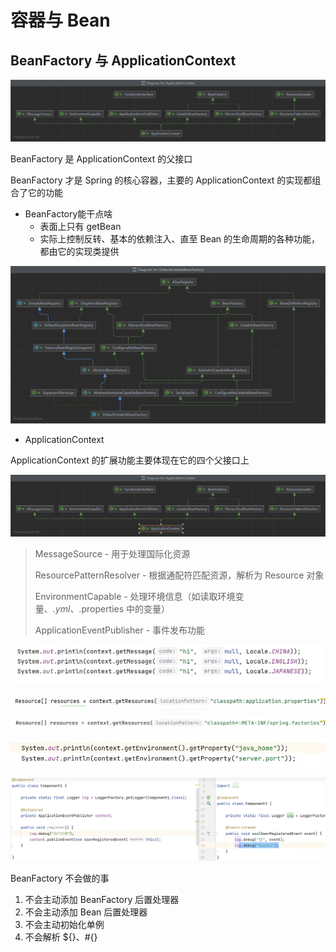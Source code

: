 # 容器与 Bean

## BeanFactory 与 ApplicationContext

![图 1](../../.image/ee7f20148a9dc6d0a885bc25d36f7adbb755d61350b3632c47994971ff9d6940.png)  

BeanFactory 是 ApplicationContext 的父接口

BeanFactory 才是 Spring 的核心容器，主要的 ApplicationContext 的实现都组合了它的功能

- BeanFactory能干点啥
  - 表面上只有 getBean
  - 实际上控制反转、基本的依赖注入、直至 Bean 的生命周期的各种功能，都由它的实现类提供

![图 3](../../.image/eeb34c7e0f39605164546f646d47a3c146f8a43301985ec6dae300a37c5fa31a.png)  

- ApplicationContext
  
ApplicationContext 的扩展功能主要体现在它的四个父接口上

![图 4](../../.image/c98407d245d6b823de6656287d58ed866305ec4773777254b5bf16f1739727f3.png)  

> MessageSource - 用于处理国际化资源
>
> ResourcePatternResolver - 根据通配符匹配资源，解析为 Resource 对象
>
> EnvironmentCapable - 处理环境信息（如读取环境变量、*.yml、*.properties 中的变量）
>
> ApplicationEventPublisher - 事件发布功能

![图 5](../../.image/90668bc3f300da0d9595f8948648eb05bbb9e500e580906df432483b8287d3d2.png)  

![图 6](../../.image/c5714dcad78ed7ef36c2bde10a9a8758a619b7bc8d802ebaea423c73df845997.png)  

![图 7](../../.image/6c78ae6bf62973ed177934a7a6b1b3f1537e2cd7253c3fc366aa2bcc90266882.png)  

![图 8](../../.image/6ec9f8d80270f2380879c792738071629b28d7fe1d160e9a1e04bc75bcd5e4da.png)  

![图 9](../../.image/c5393f2d4f2a4b9cf4f5c26c2808c04e78414640a88794cec61d7f8477d15d29.png)  

BeanFactory 不会做的事

1. 不会主动添加 BeanFactory 后置处理器
2. 不会主动添加 Bean 后置处理器
3. 不会主动初始化单例
4. 不会解析 ${}、#{}
